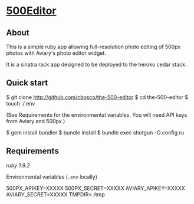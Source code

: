 # [500Editor](http://the-500-editor.herokuapp.com/)

## About

This is a simple ruby app allowing full-resolution photo editing of 500px photos with Aviary's photo editor widget.

It is a sinatra rack app designed to be deployed to the heroku cedar stack.

## Quick start

  $ git clone http://github.com/cbosco/the-500-editor
  $ cd the-500-editor
  $ touch ./.env

(See Requirements for the environmental variables.  You will need API keys from Aviary and 500px.)

  $ gem install bundler
  $ bundle install
  $ bundle exec shotgun -O config.ru


## Requirements

*ruby 1.9.2*

Environmental variables (`.env` locally)

  500PX_APIKEY=XXXXX
  500PX_SECRET=XXXXX
  AVIARY_APIKEY=XXXXX
  AVIARY_SECRET=XXXXX
  TMPDIR=./tmp
